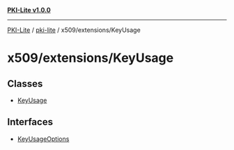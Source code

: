 [**PKI-Lite v1.0.0**](../../../../README.md)

---

[PKI-Lite](../../../../README.md) / [pki-lite](../../../README.md) / x509/extensions/KeyUsage

# x509/extensions/KeyUsage

## Classes

- [KeyUsage](classes/KeyUsage.md)

## Interfaces

- [KeyUsageOptions](interfaces/KeyUsageOptions.md)
